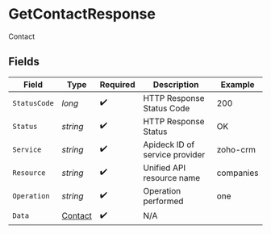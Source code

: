 # GetContactResponse

Contact


## Fields

| Field                                         | Type                                          | Required                                      | Description                                   | Example                                       |
| --------------------------------------------- | --------------------------------------------- | --------------------------------------------- | --------------------------------------------- | --------------------------------------------- |
| `StatusCode`                                  | *long*                                        | :heavy_check_mark:                            | HTTP Response Status Code                     | 200                                           |
| `Status`                                      | *string*                                      | :heavy_check_mark:                            | HTTP Response Status                          | OK                                            |
| `Service`                                     | *string*                                      | :heavy_check_mark:                            | Apideck ID of service provider                | zoho-crm                                      |
| `Resource`                                    | *string*                                      | :heavy_check_mark:                            | Unified API resource name                     | companies                                     |
| `Operation`                                   | *string*                                      | :heavy_check_mark:                            | Operation performed                           | one                                           |
| `Data`                                        | [Contact](../../Models/Components/Contact.md) | :heavy_check_mark:                            | N/A                                           |                                               |